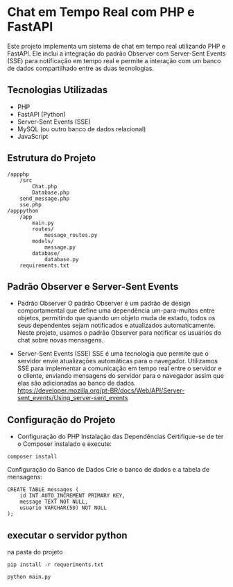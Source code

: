 # Chat em Tempo Real com PHP e FastAPI
Este projeto implementa um sistema de chat em tempo real utilizando PHP e FastAPI. Ele inclui a integração do padrão Observer com Server-Sent Events (SSE) para notificação em tempo real e permite a interação com um banco de dados compartilhado entre as duas tecnologias.

## Tecnologias Utilizadas
- PHP
- FastAPI (Python)
- Server-Sent Events (SSE)
- MySQL (ou outro banco de dados relacional)
- JavaScript
## Estrutura do Projeto
```
/appphp
    /src
        Chat.php
        Database.php
    send_message.php
    sse.php
/apppython
    /app
        main.py
        routes/
            message_routes.py
        models/
            message.py
        database/
            database.py
    requirements.txt
```
## Padrão Observer e Server-Sent Events
- Padrão Observer
O padrão Observer é um padrão de design comportamental que define uma dependência um-para-muitos entre objetos, permitindo que quando um objeto muda de estado, todos os seus dependentes sejam notificados e atualizados automaticamente. Neste projeto, usamos o padrão Observer para notificar os usuários do chat sobre novas mensagens.

- Server-Sent Events (SSE)
SSE é uma tecnologia que permite que o servidor envie atualizações automáticas para o navegador. Utilizamos SSE para implementar a comunicação em tempo real entre o servidor e o cliente, enviando mensagens do servidor para o navegador assim que elas são adicionadas ao banco de dados.
https://developer.mozilla.org/pt-BR/docs/Web/API/Server-sent_events/Using_server-sent_events
## Configuração do Projeto
- Configuração do PHP
Instalação das Dependências
Certifique-se de ter o Composer instalado e execute:

```
composer install
```
Configuração do Banco de Dados
Crie o banco de dados e a tabela de mensagens:

```
CREATE TABLE messages (
    id INT AUTO_INCREMENT PRIMARY KEY,
    message TEXT NOT NULL,
    usuario VARCHAR(50) NOT NULL
);

```
## executar o servidor python
na pasta do projeto
```
pip install -r requeriments.txt

python main.py

````
